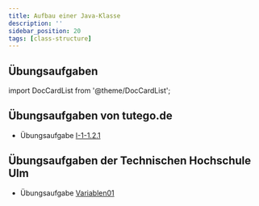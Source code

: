```yaml
---
title: Aufbau einer Java-Klasse
description: ''
sidebar_position: 20
tags: [class-structure]
---
```


## Übungsaufgaben
import DocCardList from '@theme/DocCardList';

<DocCardList />

## Übungsaufgaben von tutego.de
- Übungsaufgabe [I-1-1.2.1](https://tutego.de/javabuch/aufgaben/intro.html#_fehlermeldungen_der_ide_kennenlernen)

## Übungsaufgaben der Technischen Hochschule Ulm
- Übungsaufgabe [Variablen01](https://studium.hs-ulm.de/de/org/I/vorkurse/Documents/java_aufgaben.pdf)
